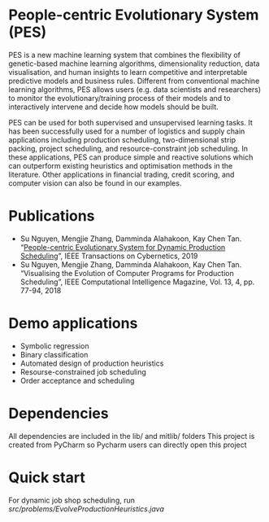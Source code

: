 # People-centric Evolutionary System (PES)

PES is a new machine learning system that combines the flexibility of genetic-based machine learning algorithms, dimensionality reduction, data visualisation, and human insights to learn competitive and interpretable predictive models and business rules. Different from conventional machine learning algorithms, PES allows users (e.g. data scientists and researchers) to monitor the evolutionary/training process of their models and to interactively intervene and decide how models should be built.

PES can be used for both supervised and unsupervised learning tasks. It has been successfully used for a number of logistics and supply chain applications including production scheduling, two-dimensional strip packing, project scheduling, and resource-constraint job scheduling. In these applications, PES can produce simple and reactive solutions which can outperform existing heuristics and optimisation methods in the literature. Other applications in financial trading, credit scoring, and computer vision can also be found in our examples.

# Publications
* Su Nguyen, Mengjie Zhang, Damminda Alahakoon, Kay Chen Tan. “[People-centric Evolutionary System for Dynamic Production Scheduling](https://github.com/nguyensu/pces/tree/master/papers)”, IEEE Transactions on Cybernetics, 2019
* Su Nguyen, Mengjie Zhang, Damminda Alahakoon, Kay Chen Tan. “Visualising the Evolution of Computer Programs for Production Scheduling”, IEEE Computational Intelligence Magazine, Vol. 13, 4, pp. 77-94, 2018

# Demo applications
* Symbolic regression
* Binary classification
* Automated design of production heuristics
* Resourse-constrained job scheduling
* Order acceptance and scheduling

# Dependencies
All dependencies are included in the lib/ and mitlib/ folders
This project is created from PyCharm so Pycharm users can directly open this project

# Quick start
For dynamic job shop scheduling, run *src/problems/EvolveProductionHeuristics.java*
